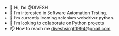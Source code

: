 - 👋 Hi, I’m @DIVESH
- 👀 I’m interested in Software Automation Testing.
- 🌱 I’m currently learning selenium webdriver python.  
- 💞️ I’m looking to collaborate on Python projects
- 📫 How to reach me diveshsingh1994@gmail.com

<!---
DIVESH-AUTOMATION/DIVESH-AUTOMATION is a ✨ special ✨ repository because its `README.md` (this file) appears on your GitHub profile.
You can click the Preview link to take a look at your changes.
--->
